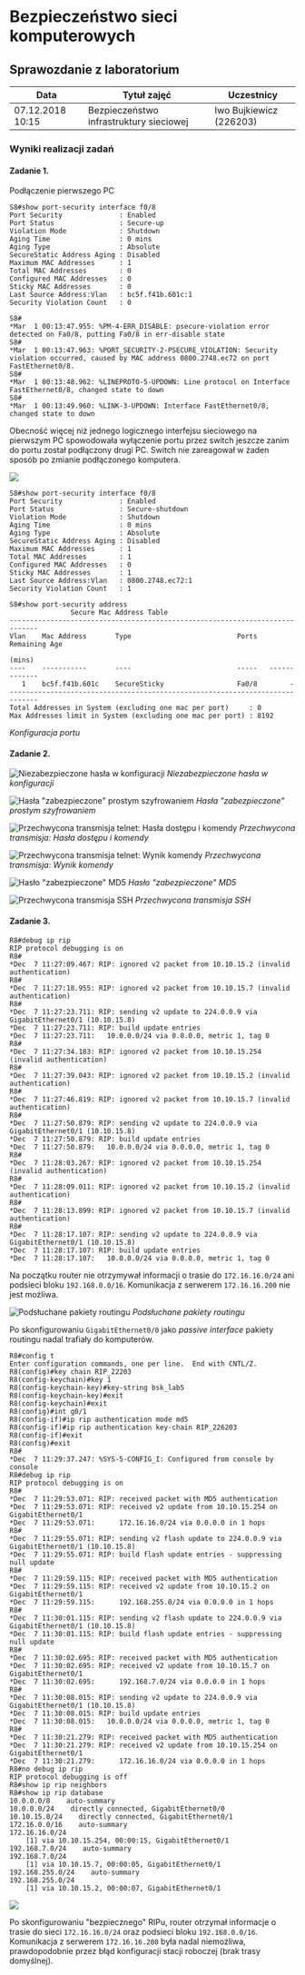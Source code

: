 # Bezpieczeństwo sieci komputerowych
## Sprawozdanie z laboratorium

Data				| Tytuł zajęć							| Uczestnicy				
--------------------|---------------------------------------|---------------------------
07.12.2018 10:15	| Bezpieczeństwo infrastruktury sieciowej	| Iwo Bujkiewicz (226203)

### Wyniki realizacji zadań

#### Zadanie 1.

Podłączenie pierwszego PC

```
S8#show port-security interface f0/8
Port Security              : Enabled
Port Status                : Secure-up
Violation Mode             : Shutdown
Aging Time                 : 0 mins
Aging Type                 : Absolute
SecureStatic Address Aging : Disabled
Maximum MAC Addresses      : 1
Total MAC Addresses        : 0
Configured MAC Addresses   : 0
Sticky MAC Addresses       : 0
Last Source Address:Vlan   : bc5f.f41b.601c:1
Security Violation Count   : 0

S8#
*Mar  1 00:13:47.955: %PM-4-ERR_DISABLE: psecure-violation error detected on Fa0/8, putting Fa0/8 in err-disable state
S8#
*Mar  1 00:13:47.963: %PORT_SECURITY-2-PSECURE_VIOLATION: Security violation occurred, caused by MAC address 0800.2748.ec72 on port FastEthernet0/8.
S8#
*Mar  1 00:13:48.962: %LINEPROTO-5-UPDOWN: Line protocol on Interface FastEthernet0/8, changed state to down
S8#
*Mar  1 00:13:49.960: %LINK-3-UPDOWN: Interface FastEthernet0/8, changed state to down
```

Obecność więcej niż jednego logicznego interfejsu sieciowego na pierwszym PC spowodowała wyłączenie portu przez switch jeszcze zanim do portu został podłączony drugi PC. Switch nie zareagował w żaden sposób po zmianie podłączonego komputera.

![](img/lab05_01.png)

```
S8#show port-security interface f0/8
Port Security              : Enabled
Port Status                : Secure-shutdown
Violation Mode             : Shutdown
Aging Time                 : 0 mins
Aging Type                 : Absolute
SecureStatic Address Aging : Disabled
Maximum MAC Addresses      : 1
Total MAC Addresses        : 1
Configured MAC Addresses   : 0
Sticky MAC Addresses       : 1
Last Source Address:Vlan   : 0800.2748.ec72:1
Security Violation Count   : 1

S8#show port-security address
               Secure Mac Address Table
-----------------------------------------------------------------------------
Vlan    Mac Address       Type                          Ports   Remaining Age
                                                                   (mins)    
----    -----------       ----                          -----   -------------
   1    bc5f.f41b.601c    SecureSticky                  Fa0/8        -
-----------------------------------------------------------------------------
Total Addresses in System (excluding one mac per port)     : 0
Max Addresses limit in System (excluding one mac per port) : 8192
```
_Konfiguracja portu_

<div class="page-break"></div>

#### Zadanie 2.

![Niezabezpieczone hasła w konfiguracji](img/lab05_02.png)
_Niezabezpieczone hasła w konfiguracji_

![Hasła "zabezpieczone" prostym szyfrowaniem](img/lab05_03.png)
_Hasła "zabezpieczone" prostym szyfrowaniem_

![Przechwycona transmisja telnet: Hasła dostępu i komendy](img/lab05_04.png)
_Przechwycona transmisja: Hasła dostępu i komendy_

![Przechwycona transmisja telnet: Wynik komendy](img/lab05_05.png)
_Przechwycona transmisja: Wynik komendy_

![Hasło "zabezpieczone" MD5](img/lab05_06.png)
_Hasło "zabezpieczone" MD5_

![Przechwycona transmisja SSH](img/lab05_07.png)
_Przechwycona transmisja SSH_

<div class="page-break"></div>

#### Zadanie 3.

```
R8#debug ip rip
RIP protocol debugging is on
R8#
*Dec  7 11:27:09.467: RIP: ignored v2 packet from 10.10.15.2 (invalid authentication)
R8#
*Dec  7 11:27:18.955: RIP: ignored v2 packet from 10.10.15.7 (invalid authentication)
R8#
*Dec  7 11:27:23.711: RIP: sending v2 update to 224.0.0.9 via GigabitEthernet0/1 (10.10.15.8)
*Dec  7 11:27:23.711: RIP: build update entries
*Dec  7 11:27:23.711: 	10.0.0.0/24 via 0.0.0.0, metric 1, tag 0
R8#
*Dec  7 11:27:34.183: RIP: ignored v2 packet from 10.10.15.254 (invalid authentication)
R8#
*Dec  7 11:27:39.043: RIP: ignored v2 packet from 10.10.15.2 (invalid authentication)
R8#
*Dec  7 11:27:46.819: RIP: ignored v2 packet from 10.10.15.7 (invalid authentication)
R8#
*Dec  7 11:27:50.879: RIP: sending v2 update to 224.0.0.9 via GigabitEthernet0/1 (10.10.15.8)
*Dec  7 11:27:50.879: RIP: build update entries
*Dec  7 11:27:50.879: 	10.0.0.0/24 via 0.0.0.0, metric 1, tag 0
R8#
*Dec  7 11:28:03.267: RIP: ignored v2 packet from 10.10.15.254 (invalid authentication)
R8#
*Dec  7 11:28:09.011: RIP: ignored v2 packet from 10.10.15.2 (invalid authentication)
R8#
*Dec  7 11:28:13.899: RIP: ignored v2 packet from 10.10.15.7 (invalid authentication)
R8#
*Dec  7 11:28:17.107: RIP: sending v2 update to 224.0.0.9 via GigabitEthernet0/1 (10.10.15.8)
*Dec  7 11:28:17.107: RIP: build update entries
*Dec  7 11:28:17.107: 	10.0.0.0/24 via 0.0.0.0, metric 1, tag 0
```

Na początku router nie otrzymywał informacji o trasie do `172.16.16.0/24` ani podsieci bloku `192.168.0.0/16`. Komunikacja z serwerem `172.16.16.200` nie jest możliwa.

![Podsłuchane pakiety routingu](img/lab05_08.png)
_Podsłuchane pakiety routingu_

Po skonfigurowaniu `GigabitEthernet0/0` jako _passive interface_ pakiety routingu nadal trafiały do komputerów.

```
R8#config t
Enter configuration commands, one per line.  End with CNTL/Z.
R8(config)#key chain RIP_22203
R8(config-keychain)#key 1
R8(config-keychain-key)#key-string bsk_lab5
R8(config-keychain-key)#exit
R8(config-keychain)#exit
R8(config)#int g0/1
R8(config-if)#ip rip authentication mode md5
R8(config-if)#ip rip authentication key-chain RIP_226203
R8(config-if)#exit
R8(config)#exit
R8#
*Dec  7 11:29:37.247: %SYS-5-CONFIG_I: Configured from console by console
R8#debug ip rip
RIP protocol debugging is on
R8#
*Dec  7 11:29:53.071: RIP: received packet with MD5 authentication
*Dec  7 11:29:53.071: RIP: received v2 update from 10.10.15.254 on GigabitEthernet0/1
*Dec  7 11:29:53.071:      172.16.16.0/24 via 0.0.0.0 in 1 hops
R8#
*Dec  7 11:29:55.071: RIP: sending v2 flash update to 224.0.0.9 via GigabitEthernet0/1 (10.10.15.8)
*Dec  7 11:29:55.071: RIP: build flash update entries - suppressing null update
R8#
*Dec  7 11:29:59.115: RIP: received packet with MD5 authentication
*Dec  7 11:29:59.115: RIP: received v2 update from 10.10.15.2 on GigabitEthernet0/1
*Dec  7 11:29:59.115:      192.168.255.0/24 via 0.0.0.0 in 1 hops
R8#
*Dec  7 11:30:01.115: RIP: sending v2 flash update to 224.0.0.9 via GigabitEthernet0/1 (10.10.15.8)
*Dec  7 11:30:01.115: RIP: build flash update entries - suppressing null update
R8#
*Dec  7 11:30:02.695: RIP: received packet with MD5 authentication
*Dec  7 11:30:02.695: RIP: received v2 update from 10.10.15.7 on GigabitEthernet0/1
*Dec  7 11:30:02.695:      192.168.7.0/24 via 0.0.0.0 in 1 hops
R8#
*Dec  7 11:30:08.015: RIP: sending v2 update to 224.0.0.9 via GigabitEthernet0/1 (10.10.15.8)
*Dec  7 11:30:08.015: RIP: build update entries
*Dec  7 11:30:08.015: 	10.0.0.0/24 via 0.0.0.0, metric 1, tag 0
R8#
*Dec  7 11:30:21.279: RIP: received packet with MD5 authentication
*Dec  7 11:30:21.279: RIP: received v2 update from 10.10.15.254 on GigabitEthernet0/1
*Dec  7 11:30:21.279:      172.16.16.0/24 via 0.0.0.0 in 1 hops
R8#no debug ip rip
RIP protocol debugging is off
R8#show ip rip neighbors
R8#show ip rip database
10.0.0.0/8    auto-summary
10.0.0.0/24    directly connected, GigabitEthernet0/0
10.10.15.0/24    directly connected, GigabitEthernet0/1
172.16.0.0/16    auto-summary
172.16.16.0/24
    [1] via 10.10.15.254, 00:00:15, GigabitEthernet0/1
192.168.7.0/24    auto-summary
192.168.7.0/24
    [1] via 10.10.15.7, 00:00:05, GigabitEthernet0/1
192.168.255.0/24    auto-summary
192.168.255.0/24
    [1] via 10.10.15.2, 00:00:07, GigabitEthernet0/1
```

![](img/lab05_09.png)

Po skonfigurowaniu "bezpiecznego" RIPu, router otrzymał informacje o trasie do sieci `172.16.16.0/24` oraz podsieci bloku `192.168.0.0/16`. Komunikacja z serwerem `172.16.16.200` była nadal niemożliwa, prawdopodobnie przez błąd konfiguracji stacji roboczej (brak trasy domyślnej).
